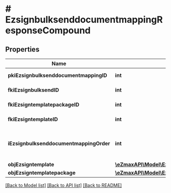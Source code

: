 # # EzsignbulksenddocumentmappingResponseCompound

## Properties

Name | Type | Description | Notes
------------ | ------------- | ------------- | -------------
**pkiEzsignbulksenddocumentmappingID** | **int** | The unique ID of the Ezsignbulksenddocumentmapping. |
**fkiEzsignbulksendID** | **int** | The unique ID of the Ezsignbulksend |
**fkiEzsigntemplatepackageID** | **int** | The unique ID of the Ezsigntemplatepackage | [optional]
**fkiEzsigntemplateID** | **int** | The unique ID of the Ezsigntemplate | [optional]
**iEzsignbulksenddocumentmappingOrder** | **int** | The order in which the Ezsigntemplate or Ezsigntemplatepackage will be presented to the signatory in the Ezsignfolder. |
**objEzsigntemplate** | [**\eZmaxAPI\Model\EzsigntemplateResponseCompound**](EzsigntemplateResponseCompound.md) |  | [optional]
**objEzsigntemplatepackage** | [**\eZmaxAPI\Model\EzsigntemplatepackageResponseCompound**](EzsigntemplatepackageResponseCompound.md) |  | [optional]

[[Back to Model list]](../../README.md#models) [[Back to API list]](../../README.md#endpoints) [[Back to README]](../../README.md)
